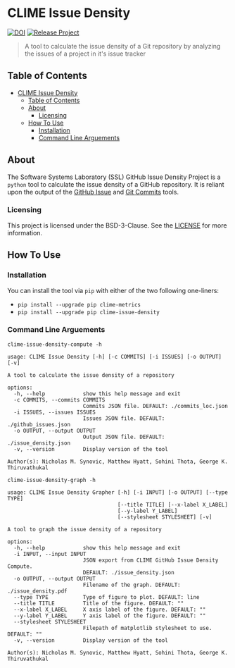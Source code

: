 # CLIME Issue Density

[![DOI](https://zenodo.org/badge/DOI/10.5281/zenodo.6478225.svg)](https://doi.org/10.5281/zenodo.6478225)
[![Release Project](https://github.com/SoftwareSystemsLaboratory/clime-issue-density/actions/workflows/release.yml/badge.svg)](https://github.com/SoftwareSystemsLaboratory/clime-issue-density/actions/workflows/release.yml)

> A tool to calculate the issue density of a Git repository by analyzing the issues of a project in it's issue tracker

## Table of Contents

- [CLIME Issue Density](#clime-issue-density)
  - [Table of Contents](#table-of-contents)
  - [About](#about)
    - [Licensing](#licensing)
  - [How To Use](#how-to-use)
    - [Installation](#installation)
    - [Command Line Arguements](#command-line-arguements)

## About

The Software Systems Laboratory (SSL) GitHub Issue Density Project is a `python` tool to calculate the issue density of a GitHub repository. It is reliant upon the output of the [GitHub Issue](https://github.com/SoftwareSystemsLaboratory/ssl-metrics-github-issues) and [Git Commits](https://github.com/SoftwareSystemsLaboratory/ssl-metrics-git-commits-loc) tools.

### Licensing

This project is licensed under the BSD-3-Clause. See the [LICENSE](LICENSE) for more information.

## How To Use

### Installation

You can install the tool via `pip` with either of the two following one-liners:

- `pip install --upgrade pip clime-metrics`
- `pip install --upgrade pip clime-issue-density`

### Command Line Arguements

`clime-issue-density-compute -h`

``` shell
usage: CLIME Issue Density [-h] [-c COMMITS] [-i ISSUES] [-o OUTPUT] [-v]

A tool to calculate the issue density of a repository

options:
  -h, --help            show this help message and exit
  -c COMMITS, --commits COMMITS
                        Commits JSON file. DEFAULT: ./commits_loc.json
  -i ISSUES, --issues ISSUES
                        Issues JSON file. DEFAULT: ./github_issues.json
  -o OUTPUT, --output OUTPUT
                        Output JSON file. DEFAULT: ./issue_density.json
  -v, --version         Display version of the tool

Author(s): Nicholas M. Synovic, Matthew Hyatt, Sohini Thota, George K.
Thiruvathukal
```

`clime-issue-density-graph -h`

``` shell
usage: CLIME Issue Density Grapher [-h] [-i INPUT] [-o OUTPUT] [--type TYPE]
                                   [--title TITLE] [--x-label X_LABEL]
                                   [--y-label Y_LABEL]
                                   [--stylesheet STYLESHEET] [-v]

A tool to graph the issue density of a repository

options:
  -h, --help            show this help message and exit
  -i INPUT, --input INPUT
                        JSON export from CLIME GitHub Issue Density Compute.
                        DEFAULT: ./issue_density.json
  -o OUTPUT, --output OUTPUT
                        Filename of the graph. DEFAULT: ./issue_density.pdf
  --type TYPE           Type of figure to plot. DEFAULT: line
  --title TITLE         Title of the figure. DEFAULT: ""
  --x-label X_LABEL     X axis label of the figure. DEFAULT: ""
  --y-label Y_LABEL     Y axis label of the figure. DEFAULT: ""
  --stylesheet STYLESHEET
                        Filepath of matplotlib stylesheet to use. DEFAULT: ""
  -v, --version         Display version of the tool

Author(s): Nicholas M. Synovic, Matthew Hyatt, Sohini Thota, George K.
Thiruvathukal
```
